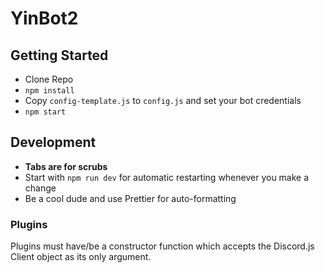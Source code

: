 # YinBot2

## Getting Started
* Clone Repo
* `npm install`
* Copy `config-template.js` to `config.js` and set your bot credentials
* `npm start`

## Development
* **Tabs are for scrubs**
* Start with `npm run dev` for automatic restarting whenever you make a change
* Be a cool dude and use Prettier for auto-formatting

### Plugins
Plugins must have/be a constructor function which accepts the Discord.js Client object as its only argument.
